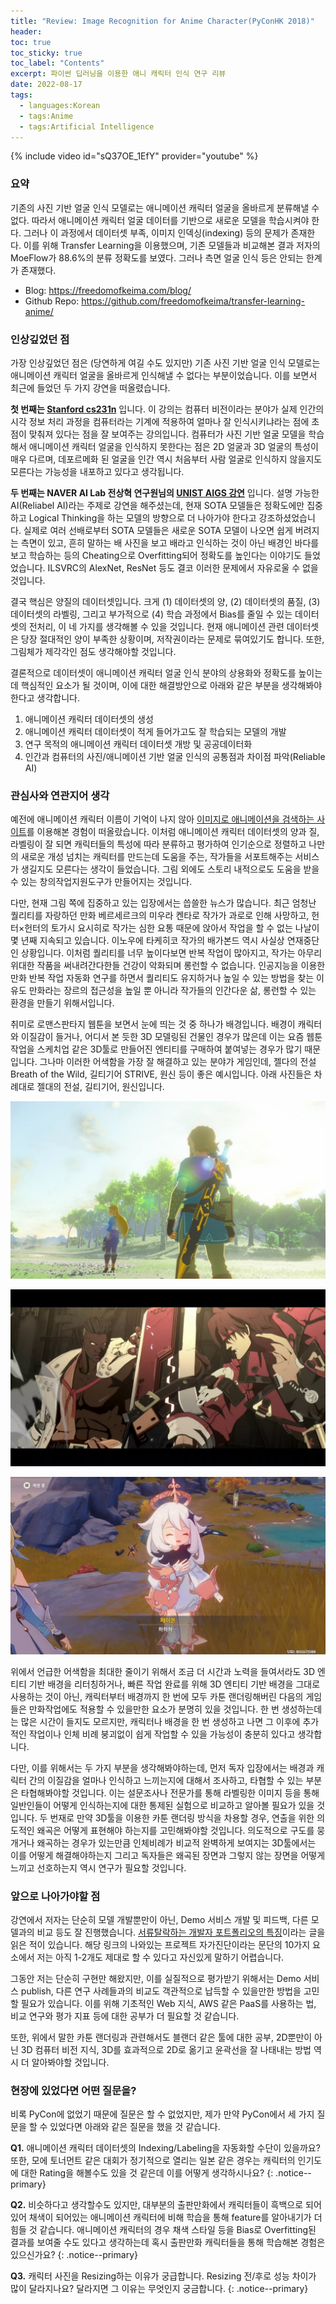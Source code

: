 ```yaml
---
title: "Review: Image Recognition for Anime Character(PyConHK 2018)"
header:
toc: true
toc_sticky: true
toc_label: "Contents"
excerpt: 파이썬 딥러닝을 이용한 애니 캐릭터 인식 연구 리뷰
date: 2022-08-17
tags:
  - languages:Korean
  - tags:Anime
  - tags:Artificial Intelligence
---
```


{% include video id="sQ37OE_1EfY" provider="youtube" %}

<div class="notice--primary" markdown="1">
<h3>요약</h3>
기존의 사진 기반 얼굴 인식 모델로는 애니메이션 캐릭터 얼굴을 올바르게 분류해낼 수 없다. 따라서 애니메이션 캐릭터 얼굴 데이터를 기반으로 새로운 모델을 학습시켜야 한다. 그러나 이 과정에서 데이터셋 부족, 이미지 인덱싱(indexing) 등의 문제가 존재한다. 이를 위해 Transfer Learning을 이용했으며, 기존 모델들과 비교해본 결과 저자의 MoeFlow가 88.6%의 분류 정확도를 보였다. 그러나 측면 얼굴 인식 등은 안되는 한계가 존재했다.

- Blog: https://freedomofkeima.com/blog/
- Github Repo: https://github.com/freedomofkeima/transfer-learning-anime/
</div>

### 인상깊었던 점
가장 인상깊었던 점은 (당연하게 여길 수도 있지만) 기존 사진 기반 얼굴 인식 모델로는 애니메이션 캐릭터 얼굴을 올바르게 인식해낼 수 없다는 부분이었습니다. 이를 보면서 최근에 들었던 두 가지 강연을 떠올렸습니다. 

**첫 번째는 [Stanford cs231n](http://cs231n.stanford.edu/)** 입니다. 이 강의는 컴퓨터 비전이라는 분야가 실제 인간의 시각 정보 처리 과정을 컴퓨터라는 기계에 적용하여 얼마나 잘 인식시키냐라는 점에 초점이 맞춰져 있다는 점을 잘 보여주는 강의입니다. 컴퓨터가 사진 기반 얼굴 모델을 학습해서 애니메이션 캐릭터 얼굴을 인식하지 못한다는 점은 2D 얼굴과 3D 얼굴의 특성이 매우 다르며, 데포르메화 된 얼굴을 인간 역시 처음부터 사람 얼굴로 인식하지 않을지도 모른다는 가능성을 내포하고 있다고 생각됩니다.

**두 번째는 NAVER AI Lab 전상혁 연구원님의 [UNIST AIGS 강연](https://docs.google.com/presentation/d/1NNftqS6BcCPd52tv8gWEjB34retYhP0FToOFBd9ewkQ/edit#slide=id.g1028e85a486_0_0)** 입니다. 설명 가능한 AI(Reliabel AI)라는 주제로 강연을 해주셨는데, 현재 SOTA 모델들은 정확도에만 집중하고 Logical Thinking을 하는 모델의 방향으로 더 나아가야 한다고 강조하셨었습니다. 실제로 여러 선배로부터 SOTA 모델들은 새로운 SOTA 모델이 나오면 쉽게 버려지는 측면이 있고, 흔히 말하는 배 사진을 보고 배라고 인식하는 것이 아닌 배경인 바다를 보고 학습하는 등의 Cheating으로 Overfitting되어 정확도를 높인다는 이야기도 들었었습니다. ILSVRC의 AlexNet, ResNet 등도 결코 이러한 문제에서 자유로울 수 없을 것입니다.

결국 핵심은 양질의 데이터셋입니다. 크게 (1) 데이터셋의 양, (2) 데이터셋의 품질, (3) 데이터셋의 라벨링, 그리고 부가적으로 (4) 학습 과정에서 Bias를 줄일 수 있는 데이터셋의 전처리, 이 네 가지를 생각해볼 수 있을 것입니다. 현재 애니메이션 관련 데이터셋은 당장 절대적인 양이 부족한 상황이며, 저작권이라는 문제로 묶여있기도 합니다. 또한, 그림체가 제각각인 점도 생각해야할 것입니다.

결론적으로 데이터셋이 애니메이션 캐릭터 얼굴 인식 분야의 상용화와 정확도를 높이는데 핵심적인 요소가 될 것이며, 이에 대한 해결방안으로 아래와 같은 부분을 생각해봐야 한다고 생각합니다.
1. 애니메이션 캐릭터 데이터셋의 생성
2. 애니메이션 캐릭터 데이터셋이 적게 들어가고도 잘 학습되는 모델의 개발
3. 연구 목적의 애니메이션 캐릭터 데이터셋 개방 및 공공데이터화
4. 인간과 컴퓨터의 사진/애니메이션 기반 얼굴 인식의 공통점과 차이점 파악(Reliable AI)

### 관심사와 연관지어 생각
예전에 애니메이션 캐릭터 이름이 기억이 나지 않아 [이미지로 애니메이션을 검색하는 사이트](https://saucenao.com/)를 이용해본 경험이 떠올랐습니다. 이처럼 애니메이션 캐릭터 데이터셋의 양과 질, 라벨링이 잘 되면 캐릭터들의 특성에 따라 분류하고 평가하여 인기순으로 정렬하고 나만의 새로운 개성 넘치는 캐릭터를 만드는데 도움을 주는, 작가들을 서포트해주는 서비스가 생길지도 모른다는 생각이 들었습니다. 그림 외에도 스토리 내적으로도 도움을 받을 수 있는 창의작업지원도구가 만들어지는 것입니다.

다만, 현재 그림 쪽에 집중하고 있는 입장에서는 씁쓸한 뉴스가 많습니다. 최근 엄청난 퀄리티를 자랑하던 만화 베르세르크의 미우라 켄타로 작가가 과로로 인해 사망하고, 헌터×헌터의 토가시 요시히로 작가는 심한 요통 때문에 앉아서 작업을 할 수 없는 나날이 몇 년째 지속되고 있습니다. 이노우에 타케히코 작가의 배가본드 역시 사실상 연재중단인 상황입니다. 이처럼 퀄리티를 너무 높이다보면 반복 작업이 많아지고, 작가는 아무리 위대한 작품을 써내려간다한들 건강이 악화되며 롱런할 수 없습니다. 인공지능을 이용한 만화 반복 작업 자동화 연구를 하면서 퀄리티도 유지하거나 높일 수 있는 방법을 찾는 이유도 만화라는 장르의 접근성을 높일 뿐 아니라 작가들의 인간다운 삶, 롱런할 수 있는 환경을 만들기 위해서입니다.

취미로 로맨스판타지 웹툰을 보면서 눈에 띄는 것 중 하나가 배경입니다. 배경이 캐릭터와 이질감이 들거나, 어디서 본 듯한 3D 모델링된 건물인 경우가 많은데 이는 요즘 웹툰 작업을 스케치업 같은 3D툴로 만들어진 엔티티를 구매하여 붙여넣는 경우가 많기 때문입니다. 그나마 이러한 어색함을 가장 잘 해결하고 있는 분야가 게임인데, 젤다의 전설 Breath of the Wild, 길티기어 STRIVE, 원신 등이 좋은 예시입니다. 아래 사진들은 차례대로 젤대의 전설, 길티기어, 원신입니다.

![젤다의 전설](/assets/images/zelda.jpg)

![길티기어](/assets/images/ggst.jpg)

![원신](/assets/images/wonshin.jpg)

위에서 언급한 어색함을 최대한 줄이기 위해서 조금 더 시간과 노력을 들여서라도 3D 엔티티 기반 배경을 리터칭하거나, 빠른 작업 완료를 위해 3D 엔티티 기반 배경을 그대로 사용하는 것이 아닌, 캐릭터부터 배경까지 한 번에 모두 카툰 랜더링해버린 다음의 게임들은 만화작업에도 적용할 수 있을만한 요소가 분명히 있을 것입니다. 한 번 생성하는데는 많은 시간이 들지도 모르지만, 캐릭터나 배경을 한 번 생성하고 나면 그 이후에 추가적인 작업이나 인체 비례 붕괴없이 쉽게 작업할 수 있을 가능성이 충분히 있다고 생각합니다. 

다만, 이를 위해서는 두 가지 부분을 생각해봐야하는데, 먼저 독자 입장에서는 배경과 캐릭터 간의 이질감을 얼마나 인식하고 느끼는지에 대해서 조사하고, 타협할 수 있는 부분은 타협해봐야할 것입니다. 이는 설문조사나 전문가를 통해 라벨링한 이미지 등을 통해 일반인들이 어떻게 인식하는지에 대한 통제된 실험으로 비교하고 알아볼 필요가 있을 것입니다. 두 번재로 만약 3D툴을 이용한 카툰 랜더링 방식을 차용할 경우, 연출을 위한 의도적인 왜곡은 어떻게 표현해야 하는지를 고민해봐야할 것입니다. 의도적으로 구도를 뭉개거나 왜곡하는 경우가 있는만큼 인체비례가 비교적 완벽하게 보여지는 3D툴에서는 이를 어떻게 해결해야하는지 그리고 독자들은 왜곡된 장면과 그렇지 않는 장면을 어떻게 느끼고 선호하는지 역시 연구가 필요할 것입니다.

### 앞으로 나아가야할 점
강연에서 저자는 단순히 모델 개발뿐만이 아닌, Demo 서비스 개발 및 피드백, 다른 모델과의 비교 등도 잘 진행했습니다. [서류탈락하는 개발자 포트폴리오의 특징](https://velog.io/@dongyi/%EB%82%B4-%ED%8F%AC%ED%8A%B8%ED%8F%B4%EB%A6%AC%EC%98%A4%EA%B0%80-%EC%84%9C%EB%A5%98%ED%83%88%EB%9D%BD%EC%9D%B8-%EC%9D%B4%EC%9C%A0-%ED%94%84%EB%A1%9C%EC%A0%9D%ED%8A%B8-%EC%9D%B4%EB%A0%87%EA%B2%8C-%ED%95%B4%EB%B3%B4%EC%84%B8%EC%9A%94)이라는 글을 읽은 적이 있습니다. 해당 링크의 나와있는 프로젝트 자가진단이라는 문단의 10가지 요소에서 저는 아직 1-2개도 제대로 할 수 있다고 자신있게 말하기 어렵습니다.

그동안 저는 단순히 구현만 해왔지만, 이를 실질적으로 평가받기 위해서는 Demo 서비스 publish, 다른 연구 사례들과의 비교도 객관적으로 납득할 수 있을만한 방법을 고민할 필요가 있습니다. 이를 위해 기초적인 Web 지식, AWS 같은 PaaS를 사용하는 법, 비교 연구와 평가 지표 등에 대한 공부가 더 필요할 것 같습니다.

또한, 위에서 말한 카툰 랜더링과 관련해서도 블랜더 같은 툴에 대한 공부, 2D뿐만이 아닌 3D 컴퓨터 비전 지식, 3D를 효과적으로 2D로 옮기고 윤곽선을 잘 나태내는 방법 역시 더 알아봐야할 것입니다.

### 현장에 있었다면 어떤 질문을?
비록 PyCon에 없었기 때문에 질문은 할 수 없었지만, 제가 만약 PyCon에서 세 가지 질문을 할 수 있었다면 아래와 같은 질문을 했을 것 같습니다.

**Q1.** 애니메이션 캐릭터 데이터셋의 Indexing/Labeling을 자동화할 수단이 있을까요? 또한, 모에 토너먼트 같은 대회가 정기적으로 열리는 일본 같은 경우는 캐릭터의 인기도에 대한 Rating을 해볼수도 있을 것 같은데 이를 어떻게 생각하시나요?
{: .notice--primary}

**Q2.** 비슷하다고 생각할수도 있지만, 대부분의 출판만화에서 캐릭터들이 흑백으로 되어있어 채색이 되어있는 애니메이션 캐릭터에 비해 학습을 통해 feature를 알아내기가 더 힘들 것 같습니다. 애니메이션 캐릭터의 경우 채색 스타일 등을 Bias로 Overfitting된 결과를 보여줄 수도 있다고 생각하는데 혹시 출판만화 캐릭터들을 통해 학습해본 경험은 있으신가요?
{: .notice--primary}

**Q3.** 캐릭터 사진을 Resizing하는 이유가 궁급합니다. Resizing 전/후로 성능 차이가 많이 달라지나요? 달라지면 그 이유는 무엇인지 궁금합니다.
{: .notice--primary}